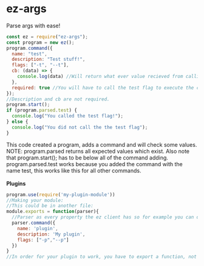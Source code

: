 # ez-args

Parse args with ease!

```js
const ez = require("ez-args");
const program = new ez();
program.command({
  name: "test",
  description: "Test stuff!",
  flags: ["-t", "--t"],
  cb: (data) => {
    console.log(data) //Will return what ever value recieved from calling the flag
  },
  required: true //You will have to call the test flag to execute the code.
});
//Description and cb are not required.
program.start();
if (program.parsed.test) {
  console.log("You called the test flag!");
} else {
  console.log("You did not call the the test flag");
}
```

This code created a program, adds a command and will check some values. NOTE: program.parsed returns all expected values which exist. Also note that program.start(); has to be below all of the command adding.<br>
program.parsed.test works because you added the command with the name test, this works like this for all other commands.<br><br>
**Plugins**
```js
program.use(require('my-plugin-module'))
//Making your module:
//This could be in another file:
module.exports = function(parser){
  //Parser as every property the ez client has so for example you can do:
  parser.command({
    name: 'plugin',
    description: 'My plugin',
    flags: ["-p","--p"]
  })
}
//In order for your plugin to work, you have to export a function, not an object, just a function!
```